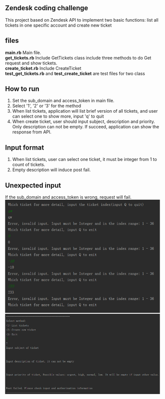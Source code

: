 Zendesk coding challenge
----
This project based on Zendesk API to implement two basic functions: list all tickets in one specific account and create new ticket
## files
**main.rb** Main file.  
**get_tickets.rb** Include GetTickets class include three methods to do Get request and show tickets.  
**create_ticket.rb** Include CreateTicket  
**test_get_tickets.rb** and **test_create_ticket** are test files for two class  
## How to run
1. Set the sub_domain and access_token in main file.  
2. Select '1', '2' or '3' for the method
3. When list tickets, application will list brief version of all tickets, and user can select one to show more, input 'q' to quit
4. When create ticket, user should input subject, description and priority. Only description can not be empty. If succeed, application can show the response from API.
## Input format
1. When list tickets, user can select one ticket, it must be integer from 1 to count of tickets. 
2. Empty description will induce post fail.
## Unexpected input
If the sub_domain and access_token is wrong, request will fail.
![](https://github.com/YixiaoTang/Zendesk/blob/master/Unexpected%20input.png)
![](https://github.com/YixiaoTang/Zendesk/blob/master/Empty%20description.png)
